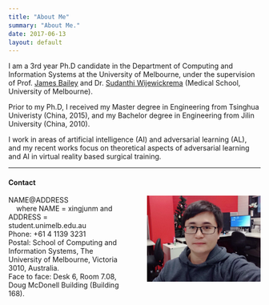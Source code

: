 ```yaml
---
title: "About Me"
summary: "About Me."
date: 2017-06-13
layout: default
---
```


I am a 3rd year Ph.D candidate in the Department of Computing and Information Systems at the University of Melbourne, under the supervision of Prof. <a href="http://people.eng.unimelb.edu.au/baileyj/">James Bailey</a> and Dr. <a href="http://findanexpert.unimelb.edu.au/display/person543793">Sudanthi Wijewickrema</a> (Medical School, University of Melbourne).

Prior to my Ph.D, I received my Master degree in Engineering from Tsinghua Univeristy (China, 2015), and my Bachelor degree in Engineering from Jilin University (China, 2010).

I work in areas of artificial intelligence (AI) and adversarial learning (AL), and my recent works focus on theoretical aspects of adversarial learning and AI in virtual reality based surgical training.

---

#### Contact

<div>
 <div style="float: left; width: 45%;">
 NAME@ADDRESS<br>  
   &nbsp;&nbsp;&nbsp;&nbsp;where NAME = xingjunm and ADDRESS = student.unimelb.edu.au<br>
Phone: +61 4 1139 3231  <br>
Postal: School of Computing and Information Systems, The University of Melbourne, Victoria 3010, Australia.   <br>
Face to face: Desk 6, Room 7.08, Doug McDonell Building (Building 168).<br>
</div>
 <div style="float: right; text-align: right; width: 45%;"><img style="float: right; width: 300px;" src="assets/images/me.jpg" /> </div> 
</div>
